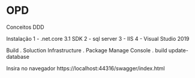 # OPD 
 Conceitos DDD

Instalação
1 - .net.core 3.1 SDK
2 - sql server
3 - IIS
4 - Visual Studio 2019

Build
. Soluction Infrastructure
  . Package Manage Console
  . build update-database

Insira no navegador 
 https://localhost:44316/swagger/index.html
